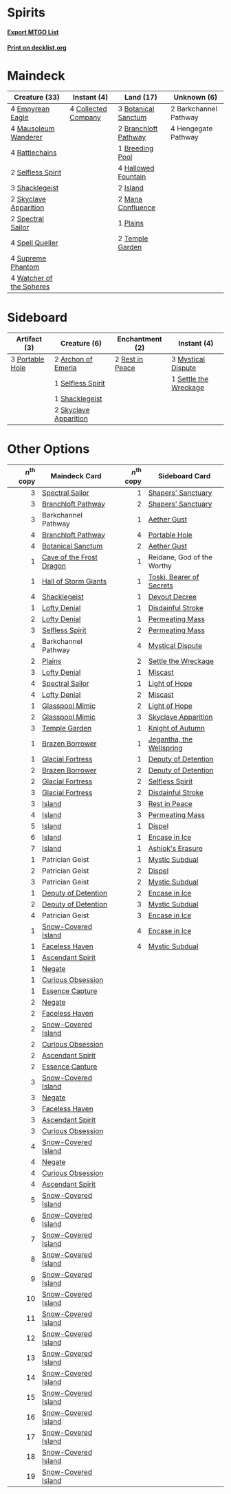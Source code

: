 # Spirits

#### [Export MTGO List](../collection/Spirits/Spirits.txt)
#### [Print on decklist.org](http://decklist.org/?deckmain=2%09Barkchannel%20Pathway%0A3%09Botanical%20Sanctum%0A2%09Branchloft%20Pathway%0A1%09Breeding%20Pool%0A4%09Collected%20Company%0A4%09Empyrean%20Eagle%0A4%09Hallowed%20Fountain%0A4%09Hengegate%20Pathway%0A2%09Island%0A2%09Mana%20Confluence%0A4%09Mausoleum%20Wanderer%0A1%09Plains%0A4%09Rattlechains%0A2%09Selfless%20Spirit%0A3%09Shacklegeist%0A2%09Skyclave%20Apparition%0A2%09Spectral%20Sailor%0A4%09Spell%20Queller%0A4%09Supreme%20Phantom%0A2%09Temple%20Garden%0A4%09Watcher%20of%20the%20Spheres&deckside=2%09Archon%20of%20Emeria%0A3%09Mystical%20Dispute%0A3%09Portable%20Hole%0A2%09Rest%20in%20Peace%0A1%09Selfless%20Spirit%0A1%09Settle%20the%20Wreckage%0A1%09Shacklegeist%0A2%09Skyclave%20Apparition)
# Maindeck

|                                           Creature (33)                                           |                                         Instant (4)                                          |                                           Land (17)                                           |     Unknown (6)     |
|---------------------------------------------------------------------------------------------------|----------------------------------------------------------------------------------------------|-----------------------------------------------------------------------------------------------|---------------------|
|4 [Empyrean Eagle](http://gatherer.wizards.com/Pages/Card/Details.aspx?multiverseid=466962)        |4 [Collected Company](http://gatherer.wizards.com/Pages/Card/Details.aspx?multiverseid=394519)|3 [Botanical Sanctum](http://gatherer.wizards.com/Pages/Card/Details.aspx?multiverseid=417817) |2 Barkchannel Pathway|
|4 [Mausoleum Wanderer](http://gatherer.wizards.com/Pages/Card/Details.aspx?multiverseid=414364)    |                                                                                              |2 [Branchloft Pathway](http://gatherer.wizards.com/Pages/Card/Details.aspx?multiverseid=491909)|4 Hengegate Pathway  |
|4 [Rattlechains](http://gatherer.wizards.com/Pages/Card/Details.aspx?multiverseid=409824)          |                                                                                              |1 [Breeding Pool](http://gatherer.wizards.com/Pages/Card/Details.aspx?multiverseid=97088)      |                     |
|2 [Selfless Spirit](http://gatherer.wizards.com/Pages/Card/Details.aspx?multiverseid=414332)       |                                                                                              |4 [Hallowed Fountain](http://gatherer.wizards.com/Pages/Card/Details.aspx?multiverseid=97071)  |                     |
|3 [Shacklegeist](http://gatherer.wizards.com/Pages/Card/Details.aspx?multiverseid=488252)          |                                                                                              |2 [Island](http://gatherer.wizards.com/Pages/Card/Details.aspx?multiverseid=439857)            |                     |
|2 [Skyclave Apparition](http://gatherer.wizards.com/Pages/Card/Details.aspx?multiverseid=495603)   |                                                                                              |2 [Mana Confluence](http://gatherer.wizards.com/Pages/Card/Details.aspx?multiverseid=409573)   |                     |
|2 [Spectral Sailor](http://gatherer.wizards.com/Pages/Card/Details.aspx?multiverseid=466830)       |                                                                                              |1 [Plains](http://gatherer.wizards.com/Pages/Card/Details.aspx?multiverseid=439856)            |                     |
|4 [Spell Queller](http://gatherer.wizards.com/Pages/Card/Details.aspx?multiverseid=414494)         |                                                                                              |2 [Temple Garden](http://gatherer.wizards.com/Pages/Card/Details.aspx?multiverseid=405112)     |                     |
|4 [Supreme Phantom](http://gatherer.wizards.com/Pages/Card/Details.aspx?multiverseid=447212)       |                                                                                              |                                                                                               |                     |
|4 [Watcher of the Spheres](http://gatherer.wizards.com/Pages/Card/Details.aspx?multiverseid=485550)|                                                                                              |                                                                                               |                     |


# Sideboard

|                                       Artifact (3)                                       |                                          Creature (6)                                          |                                     Enchantment (2)                                      |                                          Instant (4)                                           |
|------------------------------------------------------------------------------------------|------------------------------------------------------------------------------------------------|------------------------------------------------------------------------------------------|------------------------------------------------------------------------------------------------|
|3 [Portable Hole](http://gatherer.wizards.com/Pages/Card/Details.aspx?multiverseid=527320)|2 [Archon of Emeria](http://gatherer.wizards.com/Pages/Card/Details.aspx?multiverseid=495594)   |2 [Rest in Peace](http://gatherer.wizards.com/Pages/Card/Details.aspx?multiverseid=442021)|3 [Mystical Dispute](http://gatherer.wizards.com/Pages/Card/Details.aspx?multiverseid=473020)   |
|                                                                                          |1 [Selfless Spirit](http://gatherer.wizards.com/Pages/Card/Details.aspx?multiverseid=414332)    |                                                                                          |1 [Settle the Wreckage](http://gatherer.wizards.com/Pages/Card/Details.aspx?multiverseid=435186)|
|                                                                                          |1 [Shacklegeist](http://gatherer.wizards.com/Pages/Card/Details.aspx?multiverseid=488252)       |                                                                                          |                                                                                                |
|                                                                                          |2 [Skyclave Apparition](http://gatherer.wizards.com/Pages/Card/Details.aspx?multiverseid=495603)|                                                                                          |                                                                                                |


# Other Options

|*n*<sup>th</sup> copy|                                           Maindeck Card                                           |*n*<sup>th</sup> copy|                                          Sideboard Card                                           |
|--------------------:|---------------------------------------------------------------------------------------------------|--------------------:|---------------------------------------------------------------------------------------------------|
|                    3|[Spectral Sailor](http://gatherer.wizards.com/Pages/Card/Details.aspx?multiverseid=466830)         |                    1|[Shapers' Sanctuary](http://gatherer.wizards.com/Pages/Card/Details.aspx?multiverseid=435362)      |
|                    3|[Branchloft Pathway](http://gatherer.wizards.com/Pages/Card/Details.aspx?multiverseid=491909)      |                    2|[Shapers' Sanctuary](http://gatherer.wizards.com/Pages/Card/Details.aspx?multiverseid=435362)      |
|                    3|Barkchannel Pathway                                                                                |                    1|[Aether Gust](http://gatherer.wizards.com/Pages/Card/Details.aspx?multiverseid=466796)             |
|                    4|[Branchloft Pathway](http://gatherer.wizards.com/Pages/Card/Details.aspx?multiverseid=491909)      |                    4|[Portable Hole](http://gatherer.wizards.com/Pages/Card/Details.aspx?multiverseid=527320)           |
|                    4|[Botanical Sanctum](http://gatherer.wizards.com/Pages/Card/Details.aspx?multiverseid=417817)       |                    2|[Aether Gust](http://gatherer.wizards.com/Pages/Card/Details.aspx?multiverseid=466796)             |
|                    1|[Cave of the Frost Dragon](http://gatherer.wizards.com/Pages/Card/Details.aspx?multiverseid=527540)|                    1|Reidane, God of the Worthy                                                                         |
|                    1|[Hall of Storm Giants](http://gatherer.wizards.com/Pages/Card/Details.aspx?multiverseid=527544)    |                    1|[Toski, Bearer of Secrets](http://gatherer.wizards.com/Pages/Card/Details.aspx?multiverseid=503813)|
|                    4|[Shacklegeist](http://gatherer.wizards.com/Pages/Card/Details.aspx?multiverseid=488252)            |                    1|[Devout Decree](http://gatherer.wizards.com/Pages/Card/Details.aspx?multiverseid=466767)           |
|                    1|[Lofty Denial](http://gatherer.wizards.com/Pages/Card/Details.aspx?multiverseid=485379)            |                    1|[Disdainful Stroke](http://gatherer.wizards.com/Pages/Card/Details.aspx?multiverseid=420705)       |
|                    2|[Lofty Denial](http://gatherer.wizards.com/Pages/Card/Details.aspx?multiverseid=485379)            |                    1|[Permeating Mass](http://gatherer.wizards.com/Pages/Card/Details.aspx?multiverseid=414467)         |
|                    3|[Selfless Spirit](http://gatherer.wizards.com/Pages/Card/Details.aspx?multiverseid=414332)         |                    2|[Permeating Mass](http://gatherer.wizards.com/Pages/Card/Details.aspx?multiverseid=414467)         |
|                    4|Barkchannel Pathway                                                                                |                    4|[Mystical Dispute](http://gatherer.wizards.com/Pages/Card/Details.aspx?multiverseid=473020)        |
|                    2|[Plains](http://gatherer.wizards.com/Pages/Card/Details.aspx?multiverseid=439856)                  |                    2|[Settle the Wreckage](http://gatherer.wizards.com/Pages/Card/Details.aspx?multiverseid=435186)     |
|                    3|[Lofty Denial](http://gatherer.wizards.com/Pages/Card/Details.aspx?multiverseid=485379)            |                    1|[Miscast](http://gatherer.wizards.com/Pages/Card/Details.aspx?multiverseid=485380)                 |
|                    4|[Spectral Sailor](http://gatherer.wizards.com/Pages/Card/Details.aspx?multiverseid=466830)         |                    1|[Light of Hope](http://gatherer.wizards.com/Pages/Card/Details.aspx?multiverseid=479540)           |
|                    4|[Lofty Denial](http://gatherer.wizards.com/Pages/Card/Details.aspx?multiverseid=485379)            |                    2|[Miscast](http://gatherer.wizards.com/Pages/Card/Details.aspx?multiverseid=485380)                 |
|                    1|[Glasspool Mimic](http://gatherer.wizards.com/Pages/Card/Details.aspx?multiverseid=491688)         |                    2|[Light of Hope](http://gatherer.wizards.com/Pages/Card/Details.aspx?multiverseid=479540)           |
|                    2|[Glasspool Mimic](http://gatherer.wizards.com/Pages/Card/Details.aspx?multiverseid=491688)         |                    3|[Skyclave Apparition](http://gatherer.wizards.com/Pages/Card/Details.aspx?multiverseid=495603)     |
|                    3|[Temple Garden](http://gatherer.wizards.com/Pages/Card/Details.aspx?multiverseid=405112)           |                    1|[Knight of Autumn](http://gatherer.wizards.com/Pages/Card/Details.aspx?multiverseid=452933)        |
|                    1|[Brazen Borrower](http://gatherer.wizards.com/Pages/Card/Details.aspx?multiverseid=473001)         |                    1|[Jegantha, the Wellspring](http://gatherer.wizards.com/Pages/Card/Details.aspx?multiverseid=479742)|
|                    1|[Glacial Fortress](http://gatherer.wizards.com/Pages/Card/Details.aspx?multiverseid=190562)        |                    1|[Deputy of Detention](http://gatherer.wizards.com/Pages/Card/Details.aspx?multiverseid=457309)     |
|                    2|[Brazen Borrower](http://gatherer.wizards.com/Pages/Card/Details.aspx?multiverseid=473001)         |                    2|[Deputy of Detention](http://gatherer.wizards.com/Pages/Card/Details.aspx?multiverseid=457309)     |
|                    2|[Glacial Fortress](http://gatherer.wizards.com/Pages/Card/Details.aspx?multiverseid=190562)        |                    2|[Selfless Spirit](http://gatherer.wizards.com/Pages/Card/Details.aspx?multiverseid=414332)         |
|                    3|[Glacial Fortress](http://gatherer.wizards.com/Pages/Card/Details.aspx?multiverseid=190562)        |                    2|[Disdainful Stroke](http://gatherer.wizards.com/Pages/Card/Details.aspx?multiverseid=420705)       |
|                    3|[Island](http://gatherer.wizards.com/Pages/Card/Details.aspx?multiverseid=439857)                  |                    3|[Rest in Peace](http://gatherer.wizards.com/Pages/Card/Details.aspx?multiverseid=442021)           |
|                    4|[Island](http://gatherer.wizards.com/Pages/Card/Details.aspx?multiverseid=439857)                  |                    3|[Permeating Mass](http://gatherer.wizards.com/Pages/Card/Details.aspx?multiverseid=414467)         |
|                    5|[Island](http://gatherer.wizards.com/Pages/Card/Details.aspx?multiverseid=439857)                  |                    1|[Dispel](http://gatherer.wizards.com/Pages/Card/Details.aspx?multiverseid=401858)                  |
|                    6|[Island](http://gatherer.wizards.com/Pages/Card/Details.aspx?multiverseid=439857)                  |                    1|[Encase in Ice](http://gatherer.wizards.com/Pages/Card/Details.aspx?multiverseid=394564)           |
|                    7|[Island](http://gatherer.wizards.com/Pages/Card/Details.aspx?multiverseid=439857)                  |                    1|[Ashiok's Erasure](http://gatherer.wizards.com/Pages/Card/Details.aspx?multiverseid=476294)        |
|                    1|Patrician Geist                                                                                    |                    1|[Mystic Subdual](http://gatherer.wizards.com/Pages/Card/Details.aspx?multiverseid=479577)          |
|                    2|Patrician Geist                                                                                    |                    2|[Dispel](http://gatherer.wizards.com/Pages/Card/Details.aspx?multiverseid=401858)                  |
|                    3|Patrician Geist                                                                                    |                    2|[Mystic Subdual](http://gatherer.wizards.com/Pages/Card/Details.aspx?multiverseid=479577)          |
|                    1|[Deputy of Detention](http://gatherer.wizards.com/Pages/Card/Details.aspx?multiverseid=457309)     |                    2|[Encase in Ice](http://gatherer.wizards.com/Pages/Card/Details.aspx?multiverseid=394564)           |
|                    2|[Deputy of Detention](http://gatherer.wizards.com/Pages/Card/Details.aspx?multiverseid=457309)     |                    3|[Mystic Subdual](http://gatherer.wizards.com/Pages/Card/Details.aspx?multiverseid=479577)          |
|                    4|Patrician Geist                                                                                    |                    3|[Encase in Ice](http://gatherer.wizards.com/Pages/Card/Details.aspx?multiverseid=394564)           |
|                    1|[Snow-Covered Island](http://gatherer.wizards.com/Pages/Card/Details.aspx?multiverseid=121130)     |                    4|[Encase in Ice](http://gatherer.wizards.com/Pages/Card/Details.aspx?multiverseid=394564)           |
|                    1|[Faceless Haven](http://gatherer.wizards.com/Pages/Card/Details.aspx?multiverseid=503874)          |                    4|[Mystic Subdual](http://gatherer.wizards.com/Pages/Card/Details.aspx?multiverseid=479577)          |
|                    1|[Ascendant Spirit](http://gatherer.wizards.com/Pages/Card/Details.aspx?multiverseid=503650)        |                     |                                                                                                   |
|                    1|[Negate](http://gatherer.wizards.com/Pages/Card/Details.aspx?multiverseid=423707)                  |                     |                                                                                                   |
|                    1|[Curious Obsession](http://gatherer.wizards.com/Pages/Card/Details.aspx?multiverseid=439692)       |                     |                                                                                                   |
|                    1|[Essence Capture](http://gatherer.wizards.com/Pages/Card/Details.aspx?multiverseid=457181)         |                     |                                                                                                   |
|                    2|[Negate](http://gatherer.wizards.com/Pages/Card/Details.aspx?multiverseid=423707)                  |                     |                                                                                                   |
|                    2|[Faceless Haven](http://gatherer.wizards.com/Pages/Card/Details.aspx?multiverseid=503874)          |                     |                                                                                                   |
|                    2|[Snow-Covered Island](http://gatherer.wizards.com/Pages/Card/Details.aspx?multiverseid=121130)     |                     |                                                                                                   |
|                    2|[Curious Obsession](http://gatherer.wizards.com/Pages/Card/Details.aspx?multiverseid=439692)       |                     |                                                                                                   |
|                    2|[Ascendant Spirit](http://gatherer.wizards.com/Pages/Card/Details.aspx?multiverseid=503650)        |                     |                                                                                                   |
|                    2|[Essence Capture](http://gatherer.wizards.com/Pages/Card/Details.aspx?multiverseid=457181)         |                     |                                                                                                   |
|                    3|[Snow-Covered Island](http://gatherer.wizards.com/Pages/Card/Details.aspx?multiverseid=121130)     |                     |                                                                                                   |
|                    3|[Negate](http://gatherer.wizards.com/Pages/Card/Details.aspx?multiverseid=423707)                  |                     |                                                                                                   |
|                    3|[Faceless Haven](http://gatherer.wizards.com/Pages/Card/Details.aspx?multiverseid=503874)          |                     |                                                                                                   |
|                    3|[Ascendant Spirit](http://gatherer.wizards.com/Pages/Card/Details.aspx?multiverseid=503650)        |                     |                                                                                                   |
|                    3|[Curious Obsession](http://gatherer.wizards.com/Pages/Card/Details.aspx?multiverseid=439692)       |                     |                                                                                                   |
|                    4|[Snow-Covered Island](http://gatherer.wizards.com/Pages/Card/Details.aspx?multiverseid=121130)     |                     |                                                                                                   |
|                    4|[Negate](http://gatherer.wizards.com/Pages/Card/Details.aspx?multiverseid=423707)                  |                     |                                                                                                   |
|                    4|[Curious Obsession](http://gatherer.wizards.com/Pages/Card/Details.aspx?multiverseid=439692)       |                     |                                                                                                   |
|                    4|[Ascendant Spirit](http://gatherer.wizards.com/Pages/Card/Details.aspx?multiverseid=503650)        |                     |                                                                                                   |
|                    5|[Snow-Covered Island](http://gatherer.wizards.com/Pages/Card/Details.aspx?multiverseid=121130)     |                     |                                                                                                   |
|                    6|[Snow-Covered Island](http://gatherer.wizards.com/Pages/Card/Details.aspx?multiverseid=121130)     |                     |                                                                                                   |
|                    7|[Snow-Covered Island](http://gatherer.wizards.com/Pages/Card/Details.aspx?multiverseid=121130)     |                     |                                                                                                   |
|                    8|[Snow-Covered Island](http://gatherer.wizards.com/Pages/Card/Details.aspx?multiverseid=121130)     |                     |                                                                                                   |
|                    9|[Snow-Covered Island](http://gatherer.wizards.com/Pages/Card/Details.aspx?multiverseid=121130)     |                     |                                                                                                   |
|                   10|[Snow-Covered Island](http://gatherer.wizards.com/Pages/Card/Details.aspx?multiverseid=121130)     |                     |                                                                                                   |
|                   11|[Snow-Covered Island](http://gatherer.wizards.com/Pages/Card/Details.aspx?multiverseid=121130)     |                     |                                                                                                   |
|                   12|[Snow-Covered Island](http://gatherer.wizards.com/Pages/Card/Details.aspx?multiverseid=121130)     |                     |                                                                                                   |
|                   13|[Snow-Covered Island](http://gatherer.wizards.com/Pages/Card/Details.aspx?multiverseid=121130)     |                     |                                                                                                   |
|                   14|[Snow-Covered Island](http://gatherer.wizards.com/Pages/Card/Details.aspx?multiverseid=121130)     |                     |                                                                                                   |
|                   15|[Snow-Covered Island](http://gatherer.wizards.com/Pages/Card/Details.aspx?multiverseid=121130)     |                     |                                                                                                   |
|                   16|[Snow-Covered Island](http://gatherer.wizards.com/Pages/Card/Details.aspx?multiverseid=121130)     |                     |                                                                                                   |
|                   17|[Snow-Covered Island](http://gatherer.wizards.com/Pages/Card/Details.aspx?multiverseid=121130)     |                     |                                                                                                   |
|                   18|[Snow-Covered Island](http://gatherer.wizards.com/Pages/Card/Details.aspx?multiverseid=121130)     |                     |                                                                                                   |
|                   19|[Snow-Covered Island](http://gatherer.wizards.com/Pages/Card/Details.aspx?multiverseid=121130)     |                     |                                                                                                   |

